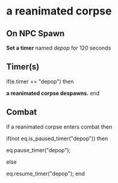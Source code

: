 # a reanimated corpse
## On NPC Spawn

**Set a timer** named *depop* for 120 seconds
## Timer(s)

if(e.timer == "depop") then


**a reanimated corpse despawns.**
end

## Combat

if a reanimated corpse enters combat  then


if(not eq.is_paused_timer("depop")) then



eq.pause_timer("depop");


else


eq.resume_timer("depop");
end
